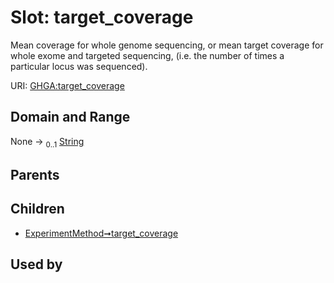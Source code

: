
# Slot: target_coverage


Mean coverage for whole genome sequencing, or mean target coverage for whole exome and targeted sequencing, (i.e. the number of times a particular locus was sequenced).

URI: [GHGA:target_coverage](https://w3id.org/GHGA/target_coverage)


## Domain and Range

None &#8594;  <sub>0..1</sub> [String](types/String.md)

## Parents


## Children

 *  [ExperimentMethod➞target_coverage](ExperimentMethod_target_coverage.md)

## Used by

